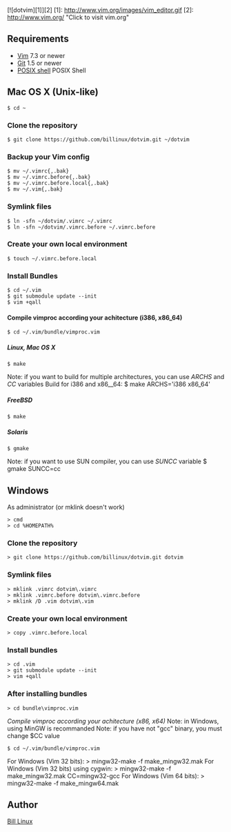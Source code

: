 [![dotvim][1]][2]
[1]: http://www.vim.org/images/vim_editor.gif
[2]: http://www.vim.org/ "Click to visit vim.org"

## Requirements

* [Vim](http://www.vim.org/) 7.3 or newer
* [Git](http://git-scm.com/) 1.5 or newer
* [POSIX shell](http://pubs.opengroup.org/onlinepubs/009695399/utilities/sh.html) POSIX Shell

## Mac OS X (Unix-like)

    $ cd ~

### Clone the repository

    $ git clone https://github.com/billinux/dotvim.git ~/dotvim

### Backup your Vim config

    $ mv ~/.vimrc{,.bak}
    $ mv ~/.vimrc.before{,.bak}
    $ mv ~/.vimrc.before.local{,.bak}
    $ mv ~/.vim{,.bak}

### Symlink files

    $ ln -sfn ~/dotvim/.vimrc ~/.vimrc
    $ ln -sfn ~/dotvim/.vimrc.before ~/.vimrc.before

### Create your own local environment

    $ touch ~/.vimrc.before.local

### Install Bundles

    $ cd ~/.vim
    $ git submodule update --init
    $ vim +qall

#### Compile vimproc according your achitecture (i386, x86_64)
    $ cd ~/.vim/bundle/vimproc.vim

##### Linux, Mac OS X
    $ make
Note: if you want to build for multiple architectures, you can use *ARCHS* and *CC* variables
Build for i386 and x86__64:
    $ make ARCHS='i386 x86_64'

##### FreeBSD
    $ make

##### Solaris
    $ gmake
Note: if you want to use SUN compiler, you can use *SUNCC* variable
    $ gmake SUNCC=cc


## Windows

As administrator (or mklink doesn't work)

    > cmd
    > cd %HOMEPATH%

### Clone the repository

    > git clone https://github.com/billinux/dotvim.git dotvim

### Symlink files

    > mklink .vimrc dotvim\.vimrc
    > mklink .vimrc.before dotvim\.vimrc.before
    > mklink /D .vim dotvim\.vim

### Create your own local environment

    > copy .vimrc.before.local

### Install bundles

    > cd .vim
    > git submodule update --init
    > vim +qall

### After installing  bundles

    > cd bundle\vimproc.vim

*Compile vimproc according your achitecture (x86, x64)*
Note: in Windows, using MinGW is recommanded
Note: if you have not "gcc" binary, you must change $CC value

    $ cd ~/.vim/bundle/vimproc.vim
For Windows (Vim 32 bits):
    > mingw32-make -f make_mingw32.mak
For Windows (Vim 32 bits) using cygwin:
    > mingw32-make -f make_mingw32.mak CC=mingw32-gcc
For Windows (Vim 64 bits):
    > mingw32-make -f make_mingw64.mak

## Author

[Bill Linux](mailto:b.linux@laposte.net)
